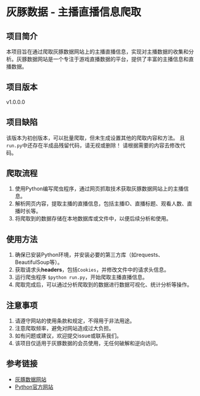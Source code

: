 # 灰豚数据 - 主播直播信息爬取

## 项目简介
本项目旨在通过爬取灰豚数据网站上的主播直播信息，实现对主播数据的收集和分析。灰豚数据网站是一个专注于游戏直播数据的平台，提供了丰富的主播信息和直播数据。

## 项目版本
v1.0.0.0

## 项目缺陷
该版本为初创版本，可以批量爬取，但未生成设置其他的爬取内容和方法。
且```run.py```中还存在半成品残留代码，请无视或删除！
请根据需要的内容去修改代码。

## 爬取流程
1. 使用Python编写爬虫程序，通过网页抓取技术获取灰豚数据网站上的主播信息。
2. 解析网页内容，提取主播的直播信息，包括主播ID、直播标题、观看人数、直播时长等。
3. 将爬取到的数据存储在本地数据库或文件中，以便后续分析和使用。

## 使用方法
1. 确保已安装Python环境，并安装必要的第三方库（如requests、BeautifulSoup等）。
2. 获取请求头**headers**，包括```Cookies```，并修改文件中的请求头信息。
3. 运行爬虫程序 `$python run.py`，开始爬取主播直播信息。
4. 爬取完成后，可以通过分析爬取到的数据进行数据可视化、统计分析等操作。

## 注意事项
1. 请遵守网站的使用条款和规定，不得用于非法用途。
2. 注意爬取频率，避免对网站造成过大负担。
3. 如有问题或建议，欢迎提交issue或联系我们。
4. 该项目仅适用于灰豚数据的会员使用，无任何破解和逆向访问。

## 参考链接
- [灰豚数据网站](https://www.huitu.com/)
- [Python官方网站](https://www.python.org/)
